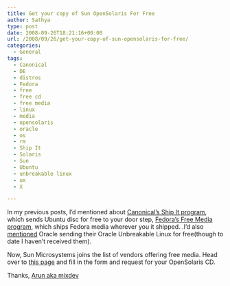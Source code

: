 ```yaml
---
title: Get your copy of Sun OpenSolaris For Free
author: Sathya
type: post
date: 2008-09-26T18:21:16+00:00
url: /2008/09/26/get-your-copy-of-sun-opensolaris-for-free/
categories:
  - General
tags:
  - Canonical
  - DE
  - distros
  - Fedora
  - free
  - free cd
  - free media
  - linux
  - media
  - opensolaris
  - oracle
  - os
  - rm
  - Ship It
  - Solaris
  - Sun
  - Ubuntu
  - unbreakable linux
  - ux
  - X

---
```

In my previous posts, I&#8217;d mentioned about [Canonical&#8217;s Ship It program][1], which sends Ubuntu disc for free to your door step, [Fedora&#8217;s Free Media program][2], which ships Fedora media wherever you it shipped. .I&#8217;d also [mentioned][1] Oracle sending their Oracle Unbreakable Linux for free(though to date I haven&#8217;t received them). 

Now, Sun Microsystems joins the list of vendors offering free media. Head over to [this page][3] and fill in the form and request for your OpenSolaris CD.
  
Thanks, [Arun aka mixdev][4]

 [1]: http://sathyasays.com/2008/05/19/oracle-offers-free-linux-dvds-oracle-unbreakable-linux/
 [2]: http://sathyasays.com/2008/05/14/fedora-free-media-program/
 [3]: https://www2.sun.de/dct/forms/reg_us_2307_228_0.jsp
 [4]: http://twitter.com/mixdev/statuses/931491570